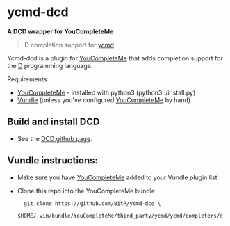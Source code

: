 # ycmd-dcd
**A DCD wrapper for YouCompleteMe**
> D completion support for [ycmd](https://github.com/Valloric/ycmd)

Ycmd-dcd is a plugin for [YouCompleteMe](https://github.com/Valloric/YouCompleteMe) that adds completion support for the [D](https://github.com/D-Programming-Language) programming language.

Requirements:
- [YouCompleteMe](https://github.com/Valloric/YouCompleteMe) - installed with python3 (python3 ./install.py)
- [Vundle](https://github.com/VundleVim/Vundle.vim) (unless you've configured [YouCompleteMe](https://github.com/Valloric/YouCompleteMe) by hand)

## Build and install DCD
- See the [DCD github page](https://github.com/Hackerpilot/DCD).

## Vundle instructions:
- Make sure you have [YouCompleteMe](https://github.com/Valloric/YouCompleteMe) added to your Vundle plugin list
- Clone this repo into the YouCompleteMe bundle:

        git clone https://github.com/BitR/ycmd-dcd \
        $HOME/.vim/bundle/YouCompleteMe/third_party/ycmd/ycmd/completers/d
